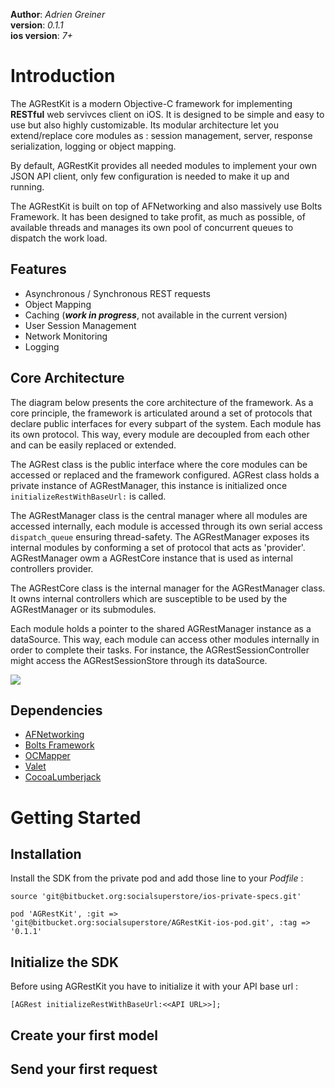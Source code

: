 **Author**: _Adrien Greiner_ <br/>
**version**: _0.1.1_ <br/>
**ios version**: _7+_

# __Introduction__

The AGRestKit is a modern Objective-C framework for implementing **RESTful** web servivces client on iOS. It is designed to be simple and easy to use but also highly customizable.
Its modular architecture let you extend/replace core modules as : session management, server, response serialization, logging or object mapping.

By default, AGRestKit provides all needed modules to implement your own JSON API client, only few configuration is needed to make it up and running. 

The AGRestKit is built on top of AFNetworking and also massively use Bolts Framework. It has been designed to take profit, as much as possible, 
of available threads and manages its own pool of concurrent queues to dispatch the work load.

## Features

* Asynchronous / Synchronous REST requests
* Object Mapping
* Caching (___work in progress___, not available in the current version)
* User Session Management
* Network Monitoring
* Logging

## Core Architecture

The diagram below presents the core architecture of the framework. As a core principle, the framework is articulated around a
set of protocols that declare public interfaces for every subpart of the system. Each module has its own protocol. This way,
every module are decoupled from each other and can be easily replaced or extended.

The AGRest class is the public interface where the core modules can be accessed or replaced and the framework configured.
AGRest class holds a private instance of AGRestManager, this instance is initialized once `initializeRestWithBaseUrl:` is called.

The AGRestManager class is the central manager where all modules are accessed internally, each module is accessed through its own
serial access `dispatch_queue` ensuring thread-safety. The AGRestManager exposes its internal modules by conforming a set of
protocol that acts as 'provider'. AGRestManager owm a AGRestCore instance that is used as internal controllers provider.

The AGRestCore class is the internal manager for the AGRestManager class. It owns internal controllers which are susceptible to be used
by the AGRestManager or its submodules.

Each module holds a pointer to the shared AGRestManager instance as a dataSource. This way, each module can access other modules
internally in order to complete their tasks. For instance, the AGRestSessionController might access the AGRestSessionStore through its
dataSource.

<div style="display:block; vertical-align:middle; margin: 0 auto;">
    <img style="display: block; margin: 0 auto;" src="docs/documentation/AGRestKit_Architecture.jpg">
</div>

## Dependencies

* [AFNetworking](https://github.com/AFNetworking/AFNetworking)
* [Bolts Framework](https://github.com/BoltsFramework/Bolts-iOS)
* [OCMapper](https://github.com/aryaxt/OCMapper)
* [Valet](https://github.com/square/Valet)
* [CocoaLumberjack](https://github.com/CocoaLumberjack/CocoaLumberjack)

# __Getting Started__

## Installation

Install the SDK from the private pod and add those line to your _Podfile_ :

~~~
source 'git@bitbucket.org:socialsuperstore/ios-private-specs.git'

pod 'AGRestKit', :git => 'git@bitbucket.org:socialsuperstore/AGRestKit-ios-pod.git', :tag => '0.1.1'
~~~

## Initialize the SDK

Before using AGRestKit you have to initialize it with your API base url :

~~~
[AGRest initializeRestWithBaseUrl:<<API URL>>];
~~~

## Create your first model

## Send your first request
